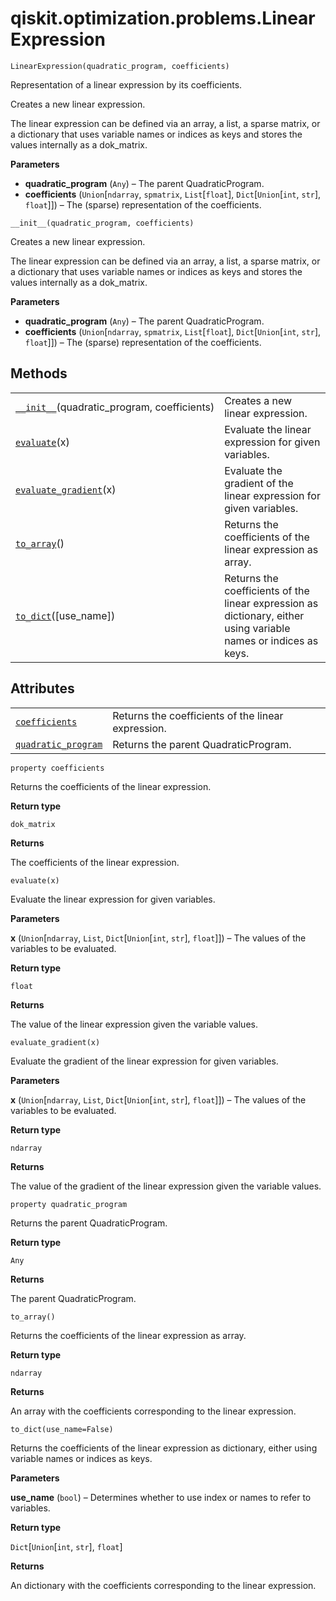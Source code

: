 <span id="qiskit-optimization-problems-linearexpression" />

# qiskit.optimization.problems.LinearExpression

`LinearExpression(quadratic_program, coefficients)`

Representation of a linear expression by its coefficients.

Creates a new linear expression.

The linear expression can be defined via an array, a list, a sparse matrix, or a dictionary that uses variable names or indices as keys and stores the values internally as a dok\_matrix.

**Parameters**

*   **quadratic\_program** (`Any`) – The parent QuadraticProgram.
*   **coefficients** (`Union`\[`ndarray`, `spmatrix`, `List`\[`float`], `Dict`\[`Union`\[`int`, `str`], `float`]]) – The (sparse) representation of the coefficients.

`__init__(quadratic_program, coefficients)`

Creates a new linear expression.

The linear expression can be defined via an array, a list, a sparse matrix, or a dictionary that uses variable names or indices as keys and stores the values internally as a dok\_matrix.

**Parameters**

*   **quadratic\_program** (`Any`) – The parent QuadraticProgram.
*   **coefficients** (`Union`\[`ndarray`, `spmatrix`, `List`\[`float`], `Dict`\[`Union`\[`int`, `str`], `float`]]) – The (sparse) representation of the coefficients.

## Methods

|                                                                                                                                                                  |                                                                                                                  |
| ---------------------------------------------------------------------------------------------------------------------------------------------------------------- | ---------------------------------------------------------------------------------------------------------------- |
| [`__init__`](#qiskit.optimization.problems.LinearExpression.__init__ "qiskit.optimization.problems.LinearExpression.__init__")(quadratic\_program, coefficients) | Creates a new linear expression.                                                                                 |
| [`evaluate`](#qiskit.optimization.problems.LinearExpression.evaluate "qiskit.optimization.problems.LinearExpression.evaluate")(x)                                | Evaluate the linear expression for given variables.                                                              |
| [`evaluate_gradient`](#qiskit.optimization.problems.LinearExpression.evaluate_gradient "qiskit.optimization.problems.LinearExpression.evaluate_gradient")(x)     | Evaluate the gradient of the linear expression for given variables.                                              |
| [`to_array`](#qiskit.optimization.problems.LinearExpression.to_array "qiskit.optimization.problems.LinearExpression.to_array")()                                 | Returns the coefficients of the linear expression as array.                                                      |
| [`to_dict`](#qiskit.optimization.problems.LinearExpression.to_dict "qiskit.optimization.problems.LinearExpression.to_dict")(\[use\_name])                        | Returns the coefficients of the linear expression as dictionary, either using variable names or indices as keys. |

## Attributes

|                                                                                                                                                           |                                                    |
| --------------------------------------------------------------------------------------------------------------------------------------------------------- | -------------------------------------------------- |
| [`coefficients`](#qiskit.optimization.problems.LinearExpression.coefficients "qiskit.optimization.problems.LinearExpression.coefficients")                | Returns the coefficients of the linear expression. |
| [`quadratic_program`](#qiskit.optimization.problems.LinearExpression.quadratic_program "qiskit.optimization.problems.LinearExpression.quadratic_program") | Returns the parent QuadraticProgram.               |

`property coefficients`

Returns the coefficients of the linear expression.

**Return type**

`dok_matrix`

**Returns**

The coefficients of the linear expression.

`evaluate(x)`

Evaluate the linear expression for given variables.

**Parameters**

**x** (`Union`\[`ndarray`, `List`, `Dict`\[`Union`\[`int`, `str`], `float`]]) – The values of the variables to be evaluated.

**Return type**

`float`

**Returns**

The value of the linear expression given the variable values.

`evaluate_gradient(x)`

Evaluate the gradient of the linear expression for given variables.

**Parameters**

**x** (`Union`\[`ndarray`, `List`, `Dict`\[`Union`\[`int`, `str`], `float`]]) – The values of the variables to be evaluated.

**Return type**

`ndarray`

**Returns**

The value of the gradient of the linear expression given the variable values.

`property quadratic_program`

Returns the parent QuadraticProgram.

**Return type**

`Any`

**Returns**

The parent QuadraticProgram.

`to_array()`

Returns the coefficients of the linear expression as array.

**Return type**

`ndarray`

**Returns**

An array with the coefficients corresponding to the linear expression.

`to_dict(use_name=False)`

Returns the coefficients of the linear expression as dictionary, either using variable names or indices as keys.

**Parameters**

**use\_name** (`bool`) – Determines whether to use index or names to refer to variables.

**Return type**

`Dict`\[`Union`\[`int`, `str`], `float`]

**Returns**

An dictionary with the coefficients corresponding to the linear expression.
